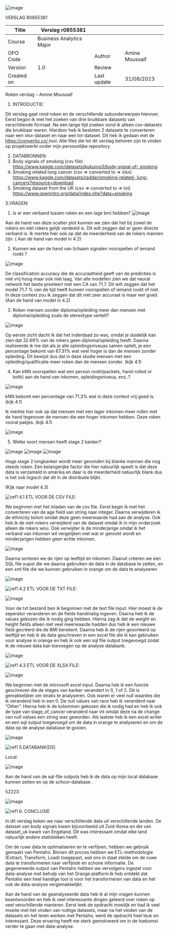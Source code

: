 ![image](https://github.com/AmineMousssaif/smoking_paper/assets/71696893/9b1111dd-6f59-405c-9ae7-e4f558caa2f2)

VERSLAG R0855381 

|Title |Verslag r0855381 |||
| - | - | :- | :- |
|Course |Business Analytics Major |||
|OPO Code ||Author |Amine Moussaif|
|Version |1\.0 |Review ||
|Created on ||Last update |31/08/2023 |

Roken verslag – Amine Moussaif 

1. INTRODUCTIE:

Dit verslag gaat rond roken en de verschillende subonderwerpen hierover. Eerst begon ik met het zoeken van drie bruikbare datasets van verschillende formaat. Na een lange tijd zoeken vond ik alleen csv-datasets die bruikbaar waren. Hierdoor heb ik besloten 2 datasets te converteren naar een xlsx-dataset en naar een txt-dataset. Dit heb ik gedaan met de[ https://convertio.co/ ](https://convertio.co/)tool. Alle files die tot dit verslag behoren zijn te vinden op projektwerkt onder mijn persoonlijke repository

2. DATABRONNEN:
1. Body signals of smoking (csv file) [https://www.kaggle.com/datasets/kukuroo3/body-signal-of- smoking ](https://www.kaggle.com/datasets/kukuroo3/body-signal-of-smoking)
1. Smoking related lung cancer (csv => converted to => xlsx) [https://www.kaggle.com/datasets/raddar/smoking-related- lung-cancers?resource=download ](https://www.kaggle.com/datasets/raddar/smoking-related-lung-cancers?resource=download)
1. Smoking dataset from the UK (csv => converted to => txt) [https://www.openintro.org/data/index.php?data=smoking ](https://www.openintro.org/data/index.php?data=smoking)

3\.VRAGEN:

1) Is er een verband tussen roken en een lage bmi hebben?
   ![image](https://github.com/AmineMousssaif/smoking_paper/assets/71696893/fc4f5bec-fbc8-4163-9dd3-b903a445f681)


Aan de hand van deze scatter plot kunnen we zien dat het bij zowel de rokers en niet rokers gelijk verdeeld is. Dit wilt zeggen dat er geen directe verband is. Ik merkte hier ook op dat de meerderheid van de rokers mannen zijn. ( Aan de hand van model in 4.2) 

2) Kunnen we aan de hand van lichaam signalen voorspellen of iemand rookt ? 

![image](https://github.com/AmineMousssaif/smoking_paper/assets/71696893/720372cf-5b01-40fc-9e86-643f135d6a72)


De classification accuracy die de accuraatheid geeft van de predicties is niet vrij hoog maar ook niet laag. Van alle modellen zien we dat neural network het beste presteert met een CA van 71.7. Dit wilt zeggen dat het model 71.7 % van de tijd heeft kunnen voorspellen of iemand rookt of niet. In deze context zou ik zeggen dat dit niet zeer accuraat is maar wel goed. (Aan de hand van model in 4.2) 

3) Roken mensen zonder diploma/opleiding meer dan mensen met diploma/opleiding zoals de stereotype vertelt? 

![image](https://github.com/AmineMousssaif/smoking_paper/assets/71696893/38c5e385-ed3d-432e-8092-d8f86d40a9ec)


Op eerste zicht dacht ik dat het inderdaad zo was, omdat je duidelijk kan zien dat 32.69% van de rokers geen diploma/opleiding heeft. Daarna realiseerde ik me dat als je alle opleidingsniveuas samen optelt, je een percentage bekomt van 67.31% wat veel hoger is dan de mensen zonder opleiding. Dit bewijst dus dat in deze studie mensen met een opleiding/qualificatie meer roken dan de mensen zonder. (kijk 4.1) 

4) Kan kNN voorspellen wat een person rookt(packets, hand-rolled or both) aan de hand van inkomen, opleidingsniveua, enz..? 

![image](https://github.com/AmineMousssaif/smoking_paper/assets/71696893/5973a6b0-d258-4e24-8c3b-a86e7eccad74)


kNN bekomt een percentage van 71.3% wat in deze context vrij goed is.  (kijk 4.1) 

Ik merkte hier ook op dat mensen met een lager inkomen meer rollen met de hand tegenover de mensen die een hoger inkomen hebben. Deze roken vooral pakjes. (kijk 4.1) 

![image](https://github.com/AmineMousssaif/smoking_paper/assets/71696893/ff910ff4-e384-48ef-8a4d-7803c308bc0a)


5) Welke soort mensen heeft stage 2 kanker? 

![image](https://github.com/AmineMousssaif/smoking_paper/assets/71696893/0b270ca7-9e13-4d98-b118-48ea662eac2e)
 ![image](https://github.com/AmineMousssaif/smoking_paper/assets/71696893/f163920a-7890-40a3-86b4-aa557536539b)
 ![image](https://github.com/AmineMousssaif/smoking_paper/assets/71696893/b27fc58d-6145-4e83-98ec-c57fcbc01658)


Hoge stage 2 longkanker wordt meer gevonden bij blanke mannen die nog steeds roken. Een belangerijke factor die hier natuurlijk speelt is dat deze data is verzameld in amerika en daar is de meerderheid natuurlijk blank dus is het ook logisch dat dit in de distributie blijkt.  

(Kijk naar model 4.3) 

![ref1] 4.1 ETL VOOR DE CSV FILE: 

We beginnen met het inladen van de csv file. Eerst begin ik met het converteren van de age field van string naar integer.  Daarna verwijderen ik de ethnicity kolom omdat deze geen meerwaarde had aan de analyse. Ook heb ik de niet-rokers verwijderd van de dataset omdat ik in mijn onderzoek alleen de rokers wou. Ook verwijder ik de minderjarige omdat ik het verband van inkomen wil vergelijken met wat er gerookt wordt en minderjarigen hebben geen echte inkomen.

![image](https://github.com/AmineMousssaif/smoking_paper/assets/71696893/12cef17d-bdb7-4547-a30b-c101295eba3d)


Daarna sorteren we de rijen op leeftijd en inkomen. Daaruit crëeren we een SQL file ouput die we daarna gebruiken de data in de database te zetten, en een xml file die we kunnen gebruiken in orange om de data te analyseren 

![image](https://github.com/AmineMousssaif/smoking_paper/assets/71696893/cffd6c56-c10f-41b3-834a-0e9a5490bece)


![ref1] 4.2 ETL VOOR DE TXT FILE: 

![image](https://github.com/AmineMousssaif/smoking_paper/assets/71696893/7553ecfa-04dc-4ddb-8344-2da8aac4f2b3)


Voor de txt bestand ben ik begonnen met de text file input. Hier moest ik de seperator veranderen en de fields handmatig ingeven. Daarna heb ik de values gekozen die ik nodig ging hebben. Hierna zag ik dat de weight en height fields alleen niet veel meerwaarde hadden dus heb ik een nieuwe field gecrëerd die de BMI berekent. Daarna heb ik de rijen gesorteerd op leeftijd en heb ik de data geschreven in een excel file die ik kan gebruiken voor analyse in orange en heb ik ook een sql file output toegevoegd zodat ik de nieuwe data kan toevoegen op de analyse databank. 

![image](https://github.com/AmineMousssaif/smoking_paper/assets/71696893/4b769be4-f9f0-4c9f-bebd-91a152e768c0)


![ref1] 4.3 ETL VOOR DE XLSX FILE: 

![image](https://github.com/AmineMousssaif/smoking_paper/assets/71696893/5950df53-6bb6-4299-bdc7-a2bc747a8b63)


We beginnen met de microsoft excel input. Daarna heb ik een functie geschreven die de stages van kanker verandert in 0, 1 of 2. Dit is gemakkelijker om straks te analyseren. Ook waren er veel null waardes die ik veranderd heb in een 0. De null values van race heb ik veranderd naar “Other”. Hierna heb ik de kolommen gekozen die ik nodig had en heb ik ook de type van stage\_of\_cancer veranderd naar int omdat deze na de change van null values een string was geworden. Als laatste heb ik een excel writer en een sql output toegevoegd om de data in orange te analyseren en om de data op de analyse database te gooien.  

![image](https://github.com/AmineMousssaif/smoking_paper/assets/71696893/79c5a96b-a36c-4332-8622-3bcfd045277a)


![ref1] 5.DATABANK(DS) 

Local:

![image](https://github.com/AmineMousssaif/smoking_paper/assets/71696893/2e83146f-a6a7-454c-ab54-e6d81fd457e4)


Aan  de  hand  van  de  sql-file  outputs  heb  ik  de  data  op  mijn  local database kunnen zetten en op de school-database . 

52223: 

![image](https://github.com/AmineMousssaif/smoking_paper/assets/71696893/a2cc92fc-8452-4430-8a8b-aca1fc166ca6)


![ref1] 6. CONCLUSIE 

In dit verslag keken we naar verschillende data uit verschillende landen. De dataset van body signals kwam bijvoorbeeld uit Zuid-Korea en die van dataset\_uk kwam van Engeland. Dit was interessant omdat elke land natuurlijk andere statistieken heeft. 

Om de ruwe data te optimaliseren en te verfijnen, hebben we gebruik gemaakt van Pentaho. Binnen dit proces hebben we ETL-methodologie (Extract, Transform, Load) toegepast, wat ons in staat stelde om de ruwe data te transformeren naar verfijnde en schone informatie. De gegenereerde output van Pentaho hebben we vervolgens ingezet voor data-analyse met behulp van het Orange platform.Ik heb ontdekt dat Pentaho een heel handige tool is voor het transformeren van data en het ook de data-analyse vergemakkelijkt.  

Aan de hand van de geanalyseerde data heb ik al mijn vragen kunnen beantwoorden en heb ik veel interessante dingen geleerd over roken op veel verschillende manieren. Eerst leek de opdracht moeilijk en had ik veel moeite met het vinden van nuttige datasets, maar na het vinden van de datasets en het leren werken met Pentaho, werd de opdracht heel leuk en interessant. Deze ervaring heeft me sterk gemotiveerd om in de toekomst verder te gaan met data-analyse. 

[ref1]: Aspose.Words.1635f41a-c764-4215-88f3-fd7476c2f449.013.png
